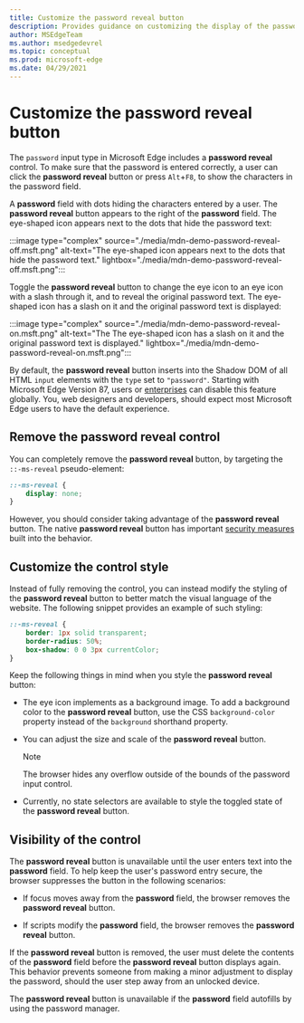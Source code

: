 ```yaml
---
title: Customize the password reveal button
description: Provides guidance on customizing the display of the password reveal button.
author: MSEdgeTeam
ms.author: msedgedevrel
ms.topic: conceptual
ms.prod: microsoft-edge
ms.date: 04/29/2021
---
```

# Customize the password reveal button

The `password` input type in Microsoft Edge includes a **password reveal** control.  To make sure that the password is entered correctly, a user can click the **password reveal** button or press `Alt`+`F8`, to show the characters in the password field.

A **password** field with dots hiding the characters entered by a user.  The **password reveal** button appears to the right of the **password** field.  The eye-shaped icon appears next to the dots that hide the password text:

:::image type="complex" source="./media/mdn-demo-password-reveal-off.msft.png" alt-text="The eye-shaped icon appears next to the dots that hide the password text." lightbox="./media/mdn-demo-password-reveal-off.msft.png":::

Toggle the **password reveal** button to change the eye icon to an eye icon with a slash through it, and to reveal the original password text.  The eye-shaped icon has a slash on it and the original password text is displayed:

:::image type="complex" source="./media/mdn-demo-password-reveal-on.msft.png" alt-text="The The eye-shaped icon has a slash on it and the original password text is displayed." lightbox="./media/mdn-demo-password-reveal-on.msft.png":::

By default, the **password reveal** button inserts into the Shadow DOM of all HTML `input` elements with the `type` set to `"password"`.  Starting with Microsoft Edge Version 87, users or [enterprises](/deployedge/microsoft-edge-policies#passwordrevealenabled) can disable this feature globally.  You, web designers and developers, should expect most Microsoft Edge users to have the default experience.


<!-- ====================================================================== -->
## Remove the password reveal control

You can completely remove the **password reveal** button, by targeting the `::-ms-reveal` pseudo-element:

```css
::-ms-reveal {
    display: none;
}
```

However, you should consider taking advantage of the **password reveal** button.  The native **password reveal** button has important [security measures](#visibility-of-the-control) built into the behavior.


<!-- ====================================================================== -->
## Customize the control style

Instead of fully removing the control, you can instead modify the styling of the **password reveal** button to better match the visual language of the website.  The following snippet provides an example of such styling:

```css
::-ms-reveal {
    border: 1px solid transparent;
    border-radius: 50%;
    box-shadow: 0 0 3px currentColor;
}
```

Keep the following things in mind when you style the **password reveal** button:

*  The eye icon implements as a background image.  To add a background color to the **password reveal** button, use the CSS `background-color` property instead of the `background` shorthand property.

*  You can adjust the size and scale of the **password reveal** button.

   > [!NOTE]
   > The browser hides any overflow outside of the bounds of the password input control.

*  Currently, no state selectors are available to style the toggled state of the **password reveal** button.


<!-- ====================================================================== -->
## Visibility of the control

The **password reveal** button is unavailable until the user enters text into the **password** field.  To help keep the user's password entry secure, the browser suppresses the button in the following scenarios:

*   If focus moves away from the **password** field, the browser removes the **password reveal** button.

*   If scripts modify the **password** field, the browser removes the **password reveal** button.

If the **password reveal** button is removed, the user must delete the contents of the **password** field before the **password reveal** button displays again. This behavior prevents someone from making a minor adjustment to display the password, should the user step away from an unlocked device.

The **password reveal** button is unavailable if the **password** field autofills by using the password manager.
